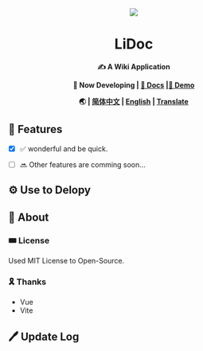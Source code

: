 <div align = "center">
  <img src="https://alpha-q3.sourcegcdn.com/2022/10/11/H7kmDhXZ.png">
  <h1>LiDoc</h1>
  <p><b>✍ A Wiki Application</b></p>
  <p><b>🧪 Now Developing | <a href="">💾 Docs</a> |<a href="">💾 Demo</a></b></p>
  <b>🌏 | <a href="https://github.com/clsea/WikiPress/README.md">简体中文</a> | <a href="https://github.com/clsea/WikiPress/README_en.md">English</a> | <a href="https://github.com/clsea/WikiPress/">Translate</a></b>
 </div>
 
## 🌟 Features

- [x] ✅ wonderful and be quick.
- [ ] 🔜 Other features are comming soon…


## ⚙ Use to Delopy

## 🌠 About

### 🎟 License

Used MIT License to Open-Source.

### 🎗 Thanks

- Vue
- Vite

## 🖊 Update Log
